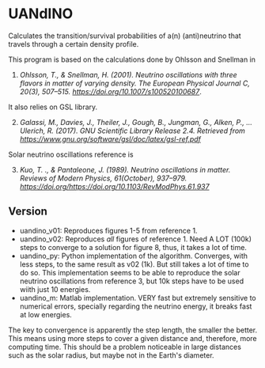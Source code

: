 # UANdINO
Calculates the transition/survival probabilities of a(n) (anti)neutrino that travels through a certain density profile.

This program is based on the calculations done by Ohlsson and Snellman in

1. *Ohlsson, T., & Snellman, H. (2001). Neutrino oscillations with three flavors in matter of varying density. The European Physical Journal C, 20(3), 507–515. https://doi.org/10.1007/s100520100687*.

It also relies on GSL library.

2. *Galassi, M., Davies, J., Theiler, J., Gough, B., Jungman, G., Alken, P., … Ulerich, R. (2017). GNU Scientific Library Release 2.4. Retrieved from https://www.gnu.org/software/gsl/doc/latex/gsl-ref.pdf*

Solar neutrino oscillations reference is

3. *Kuo, T. ., & Pantaleone, J. (1989). Neutrino oscillations in matter. Reviews of Modern Physics, 61(October), 937–979. https://doi.org/https://doi.org/10.1103/RevModPhys.61.937*
## Version

+ uandino_v01: Reproduces figures 1-5 from reference 1.
+ uandino_v02: Reproduces *all* figures of reference 1. Need A LOT (100k) steps to converge to a solution for figure 8, thus, it takes a lot of time.
+ uandino_py: Python implementation of the algorithm. Converges, with less steps, to the same result as v02 (1k). But still takes a lot of time to do so. This implementation seems to be able to reproduce the solar neutrino oscillations from reference 3, but 10k steps have to be used wiith just 10 energies.
+ uandino_m: Matlab implementation. VERY fast but extremely sensitive to numerical errors, specially regarding the neutrino energy, it breaks fast at low energies.

The key to convergence is apparently the step length, the smaller the better. This means using more steps to cover a given distance and, therefore, more computing time. This should be a problem noticeable in large distances such as the solar radius, but maybe not in the Earth's diameter.
